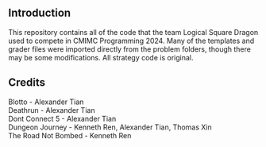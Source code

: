 ## Introduction
This repository contains all of the code that the team Logical Square Dragon used to compete in CMIMC Programming 2024. Many of the templates and grader files were imported directly from the problem folders, though there may be some modifications. All strategy code is original.

## Credits  
Blotto - Alexander Tian  
Deathrun - Alexander Tian  
Dont Connect 5 - Alexander Tian  
Dungeon Journey - Kenneth Ren, Alexander Tian, Thomas Xin  
The Road Not Bombed - Kenneth Ren  

